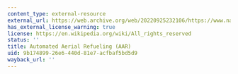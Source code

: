 ```yaml
---
content_type: external-resource
external_url: https://web.archive.org/web/20220925232106/https://www.nasa.gov/centers/dryden/news/ResearchUpdate/AAR/
has_external_license_warning: true
license: https://en.wikipedia.org/wiki/All_rights_reserved
status: ''
title: Automated Aerial Refueling (AAR)
uid: 9b174899-26e6-440d-81e7-acfbaf5bd5d9
wayback_url: ''
---
```

